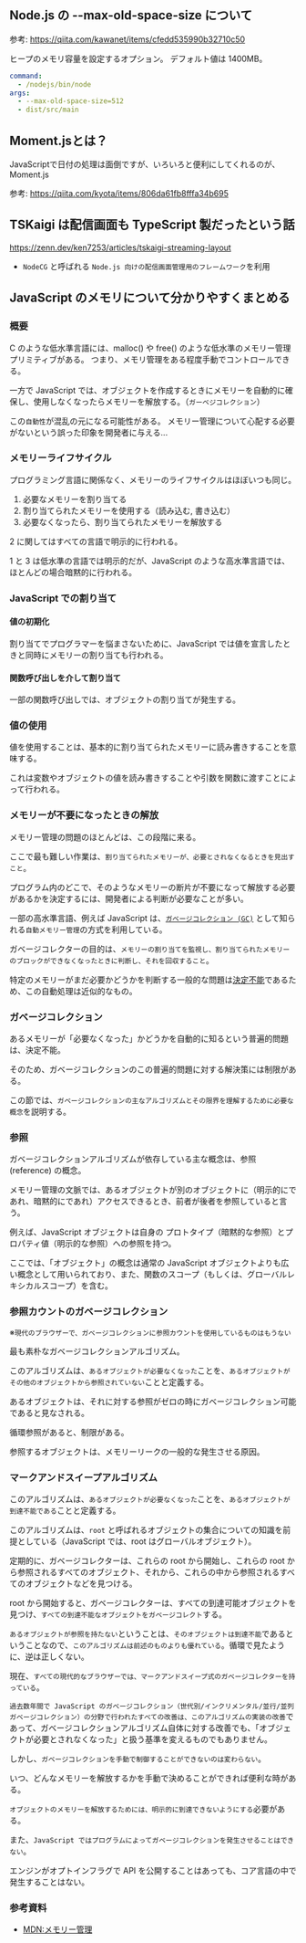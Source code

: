 ## Node.js の --max-old-space-size について

参考: https://qiita.com/kawanet/items/cfedd535990b32710c50

ヒープのメモリ容量を設定するオプション。
デフォルト値は 1400MB。

```yml
command:
  - /nodejs/bin/node
args:
  - --max-old-space-size=512
  - dist/src/main
```

## Moment.jsとは？

JavaScriptで日付の処理は面倒ですが、いろいろと便利にしてくれるのが、Moment.js

参考: https://qiita.com/kyota/items/806da61fb8fffa34b695

## TSKaigi は配信画面も TypeScript 製だったという話

https://zenn.dev/ken7253/articles/tskaigi-streaming-layout

- `NodeCG` と呼ばれる `Node.js 向けの配信画面管理用のフレームワーク`を利用

## JavaScript のメモリについて分かりやすくまとめる

### 概要

C のような低水準言語には、malloc() や free() のような低水準のメモリー管理プリミティブがある。
つまり、メモリ管理をある程度手動でコントロールできる。

一方で JavaScript では、オブジェクトを作成するときにメモリーを自動的に確保し、使用しなくなったらメモリーを解放する。（`ガーベジコレクション`）

この`自動性`が混乱の元になる可能性がある。
メモリー管理について心配する必要がないという誤った印象を開発者に与える...

### メモリーライフサイクル

プログラミング言語に関係なく、メモリーのライフサイクルはほぼいつも同じ。

1. 必要なメモリーを割り当てる
2. 割り当てられたメモリーを使用する（読み込む, 書き込む）
3. 必要なくなったら、割り当てられたメモリーを解放する

2 に関してはすべての言語で明示的に行われる。

1 と 3 は低水準の言語では明示的だが、JavaScript のような高水準言語では、ほとんどの場合暗黙的に行われる。

### JavaScript での割り当て

#### 値の初期化

割り当てでプログラマーを悩まさないために、JavaScript では値を宣言したときと同時にメモリーの割り当ても行われる。

#### 関数呼び出しを介して割り当て

一部の関数呼び出しでは、オブジェクトの割り当てが発生する。

### 値の使用

値を使用することは、基本的に割り当てられたメモリーに読み書きすることを意味する。

これは変数やオブジェクトの値を読み書きすることや引数を関数に渡すことによって行われる。

### メモリーが不要になったときの解放

メモリー管理の問題のほとんどは、この段階に来る。

ここで最も難しい作業は、`割り当てられたメモリーが、必要とされなくなるときを見出すこと`。

プログラム内のどこで、そのようなメモリーの断片が不要になって解放する必要があるかを決定するには、開発者による判断が必要なことが多い。

一部の高水準言語、例えば JavaScript は、[`ガベージコレクション (GC)`](https://ja.wikipedia.org/wiki/%E3%82%AC%E3%83%99%E3%83%BC%E3%82%B8%E3%82%B3%E3%83%AC%E3%82%AF%E3%82%B7%E3%83%A7%E3%83%B3) として知られる`自動メモリー管理`の方式を利用している。

ガベージコレクターの目的は、`メモリーの割り当てを監視し、割り当てられたメモリーのブロックができなくなったときに判断し、それを回収すること`。

特定のメモリーがまだ必要かどうかを判断する一般的な問題は[決定不能](https://ja.wikipedia.org/wiki/%E6%B1%BA%E5%AE%9A%E5%8F%AF%E8%83%BD%E6%80%A7)であるため、この自動処理は近似的なもの。

### ガベージコレクション

あるメモリーが「必要なくなった」かどうかを自動的に知るという普遍的問題は、決定不能。

そのため、ガベージコレクションのこの普遍的問題に対する解決策には制限がある。

この節では、`ガベージコレクションの主なアルゴリズムとその限界を理解するために必要な概念`を説明する。

### 参照

ガベージコレクションアルゴリズムが依存している主な概念は、参照 (reference) の概念。

メモリー管理の文脈では、あるオブジェクトが別のオブジェクトに（明示的にであれ、暗黙的にであれ）アクセスできるとき、前者が後者を参照していると言う。

例えば、JavaScript オブジェクトは自身の プロトタイプ（暗黙的な参照）とプロパティ値（明示的な参照）への参照を持つ。

ここでは、「オブジェクト」の概念は通常の JavaScript オブジェクトよりも広い概念として用いられており、また、関数のスコープ（もしくは、グローバルレキシカルスコープ）を含む。

### 参照カウントのガベージコレクション

※`現代のブラウザーで、ガベージコレクションに参照カウントを使用しているものはもうない`

最も素朴なガベージコレクションアルゴリズム。

このアルゴリズムは、`あるオブジェクトが必要なくなった`ことを、`あるオブジェクトがその他のオブジェクトから参照されていない`ことと定義する。

あるオブジェクトは、それに対する参照がゼロの時にガベージコレクション可能であると見なされる。

循環参照があると、制限がある。

参照するオブジェクトは、メモリーリークの一般的な発生させる原因。

### マークアンドスイープアルゴリズム

このアルゴリズムは、`あるオブジェクトが必要なくなった`ことを、`あるオブジェクトが到達不能である`ことと定義する。

このアルゴリズムは、`root` と呼ばれるオブジェクトの集合についての知識を前提としている（JavaScript では、root はグローバルオブジェクト）。

定期的に、ガベージコレクターは、これらの root から開始し、これらの root から参照されるすべてのオブジェクト、それから、これらの中から参照されるすべてのオブジェクトなどを見つける。

root から開始すると、ガベージコレクターは、すべての到達可能オブジェクトを見つけ、`すべての到達不能なオブジェクトをガベージコレクト`する。

`あるオブジェクトが参照を持たない`ということは、`そのオブジェクトは到達不能`であるということなので、`このアルゴリズムは前述のものよりも優れている`。循環で見たように、逆は正しくない。

現在、`すべての現代的なブラウザーでは、マークアンドスイープ式のガベージコレクターを持っている`。

`過去数年間で JavaScript のガベージコレクション（世代別/インクリメンタル/並行/並列ガベージコレクション）の分野で行われたすべての改善は、このアルゴリズムの実装の改善`であって、ガベージコレクションアルゴリズム自体に対する改善でも、「オブジェクトが必要とされなくなった」と扱う基準を変えるものでもありません。

しかし、`ガベージコレクションを手動で制御することができないのは変わらない`。

いつ、どんなメモリーを解放するかを手動で決めることができれば便利な時がある。

`オブジェクトのメモリーを解放するためには、明示的に到達できないようにする`必要がある。

また、`JavaScript ではプログラムによってガベージコレクションを発生させることはできない`。

エンジンがオプトインフラグで API を公開することはあっても、コア言語の中で発生することはない。

### 参考資料

- [MDN:メモリー管理](https://developer.mozilla.org/ja/docs/Web/JavaScript/Memory_management)
